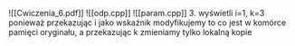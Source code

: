 ![[Cwiczenia_6.pdf]]
![[odp.cpp]]
![[param.cpp]]
3. wyświetli i=1, k=3 ponieważ przekazując i jako wskaźnik modyfikujemy to co jest w komórce pamięci oryginału, a przekazując k zmieniamy tylko lokalną kopie